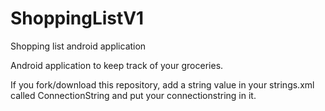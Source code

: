# ShoppingListV1
Shopping list android application

Android application to keep track of your groceries.

If you fork/download this repository, add a string value in your strings.xml called ConnectionString and put your connectionstring in it.
